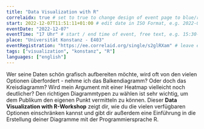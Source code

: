 ```yaml
---
title: "Data Visualization with R"
correlaidx: true # set to true to change design of event page to blue/red
start: 2022-12-07T11:51:11+01:00 # edit date in ISO Format, e.g. 2022-09-06, leave time part alone -> specify start time in eventTime ##
eventDate: "2022-12-07"
eventTime: "17 Uhr" # start / end time of event, free text, e.g. 15:30-16:00
place: "Universität Konstanz - E403"
eventRegistration: "https://ee.correlaid.org/single/s2glRXam" # leave empty if not needed
tags: ["visualization", "konstanz", "R"] 
languages: ["english"]
---
```


Wer seine Daten schön grafisch aufbereiten möchte, wird oft von den vielen Optionen überfordert - nehme ich das Balkendiagramm? Oder doch das Kreisdiagramm? Wird mein Argument mit einer Heatmap vielleicht noch deutlicher?
Den richtigen Diagrammtypen zu wählen ist sehr wichtig, um dem Publikum den eigenen Punkt vermitteln zu können.
Dieser **Data Visualization with R-Workshop** zeigt dir, wie du die vielen verfügbaren Optionen einschränken kannst und gibt dir außerdem eine Einführung in die Erstellung deiner Diagramme mit der Programmiersprache R.



